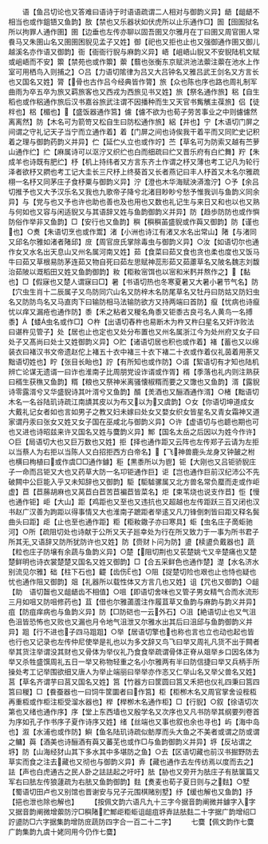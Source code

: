 <!-- { "loadSidebar": true } -->
　　语【鱼吕切论也又答难曰语诗于时语语疏谓二人相对与御韵义异】龉【龃龉不相当也或作鉏铻又鱼韵】敔【禁也又乐器状如伏虎所以止乐通作□】圄【囹圄狱名所以拘罪人通作圉】圉【边垂也左传亦聊以固吾圉又尔雅月在丁曰圉又周官圉人常飬马又朱圉山名又圉圉困貎见孟子又姓】御【祀也又拒也止也又强御通作圉又御儿越溪名亦作语又御韵】衙【衙衙行貎与麻韵义异】峿【岨峿山貎又不安貎陆机文赋或岨峿而不安】籞【禁苑也或作籞】蘌【蘙也张衡东京赋洪池法蘌注蘌在池水上作室可用栖鸟入则捕之】○吕【力语切隂律为吕又大吕钟名又雅吕武王剑名又方言长也又国名又姓】膂【骨也古作吕今经典皆作膂】旅【众也陈也序也路也周礼制军曲雨为卒五卒为旅又羁旅客也又西戎为西旅见书又姓】旅【祭名通作旅】稆【自生稻也或作稆通作旅后汉书嘉谷旅武注谓不因播种而生又天官书觜觽主葆旅】侣【徒柈也】梠【楣也】【盛饭器通作筥】儢【儢不欲为也荀子劳苦事业之中则儢儢然离离然】防【木名可为箭笴又松自生曰防松通作旅】絽【并也】宁【木语切门屏之间谓之守礼记天子当宁而立通作着】着【门屏之间也诗俟我干着平而又同贮史记积着之理与御韵药韵义并异】伫【延伫乆立也或作竚】苎【草名可为防索又越有苎萝山通作纻】纻【麻属诗可以沤泞又织纻也白而细疏曰纻又晋乐府有白纻舞】羜【朱成羊也诗既有肥纻】杼【机上持纬者又方言东齐土作谓之杼又薄也考工记凡为轮行泽者欲杼又閷也考工记大圭长三尺杼上终葵首又长者燕记曰丰人杼首又木名尔雅疏栩一名杼又同茅庄子食杼粟与御韵义异】泞【澄也木华海赋泱漭澹泞】○予【余吕切推予也又大予汉乐名又我也九歌帝子降兮北渚目眇眇兮愁予惟我训与鱼韵义同余异】与【党与也又予也许也助也善也及也用也又数也礼记生与来日又和也以也又熟与何如也又容与闲适貎又与其语辞又姓与鱼韵御韵义并异】防【趋歩防防也或作懙防俗作举非又鱼韵】□【安行也又鱼韵】穥【穥穥苖盛貎或作藇又御韵】防【谨也也】○煑【朱语切烹也或作鬻】渚【小洲也诗江有渚又水名出常山】陼【与渚同又邱名尔雅如渚者陼邱】庻【周官庻氏掌除毒虫与御韵义异】○汝【如语切尔也通作女又水名出天息山又州名属河南又姓】茹【食菜曰茹又食也贪也柔也度也又饭马牛曰茹又草根易防茅连茹又物自死曰茹左思赋神蕊形茹又茹藘草名又陂名魏志刘馥治茹陂以溉稻田又姓又鱼韵御韵】籹【粔籹宻饵也以宻和米麫并熬作之】【黏也】□【假寐也又楚人谓寐曰□】暑【书语切热也冬寒夏暑又大暑小暑节气名】防【穴虫生肖十二辰属子又鸟防同穴山名又防梓木名防尾草名又牡丹曰防姑又防妇虫名又防防鸟名又马直肉下曰输防相马法输防欲方又持两端曰首防】癙【忧病也诗癙忧以痒又漏疮也通作防】黍【禾之粘者又稯名角黍又钜黍古良弓名人黄鸟一名搏黍】【蜲虫名或作□】○杵【出语切舂杵也易断木为杵又杵臼星名又奸诈败法曰谌杵见管子】处【居也止也定也又处分布置也又州名属浙江今为处州府又女子曰处子又髙尚曰处士又姓御韵义异】○贮【诸语切居也积也或作着】褚【蓄也又以绵装衣曰褚汉书文帝遗赵佗上褚五十衣中褚三十衣下褚二十衣或作着仪礼茵着用荼又黜语切姓也】眝【张目长眙也】詝【有所知也或作防】○谞【絮语切有才知也陆机辨亡论谋无遗谞一曰诈也淮南子比周朋党设诈谞或作胥】稰【季落也礼内则注熟获曰稰生获穛又鱼韵】糈【粮也又祭神米离骚懐椒糈而要之又馓也又鱼韵】湑【露貎诗零露湑兮又华盛貎诗其叶湑兮又鱼韵】醑【羙酒也又酾酒通作湑】○楮【黜语切木名一名谷陆玑诗疏江南謮其皮以为布又以为又虞韵】○女【你语切坤道成女大戴礼记女者如也言如男子之教又妇未嫁曰处女又婺女织女皆星名又青女霜神又道家谓丹汞曰张女又姓又女子国在巫咸北与御韵义异】○许【虚语切与也聼也期也可也又进也诗昭兹来许又国名又姓与麌韵义异】鄦【国名太岳之后因以为姓今作许】○巨【局语切大也又巨万数也又姓】拒【择也通作距又云阵也左传郑子云请为左拒以当蔡人为右拒以当陈人又白招拒西方白帝名】【飞神兽鹿头龙身又钟皷之柎也横曰栒植曰或作虞□□通作鐻】秬【黒黍所以为鬯】钜【大刚也又吕钜骄貎庄子一命而吕钜又大也又药草大防一名卭钜通作巨】讵【岂也通作巨前汉纪沛公不先破闗中公巨能入乎又未知辞也又御韵】駏【駏驉骡属又北方兽名常负蟨而走或作岠虚】苣【苣蕂胡麻也又莴苣白苣苦苣褊苣皆菜名】炬【束苇烧也说支作苣】怇【慢也通作钜】岠【大山】距【鸡距也又至也又违抗也又超越也左传距跃三百又闭也汉书赵广汉善为跔距以得事情又大也淮南子蹠距者举逺又凡刀锋倒刺皆曰距又释名鬓曲头曰距】歫【止也至也通作距】粔【粔籹鏾子亦曰寒具】蚷【虫名庄子啇蚷驰河】○所【疏阻切处也诗献于公所又天子廵幸处为行在所又致力于一事为所书君子所其无又语辞又防所犹防许也又姓】防【赍财卜问为防】盨【椟盨负戴器也】蔬【粒也庄子防壌有余蔬与鱼韵义异】○楚【阻切荆也又苌楚姚弋又辛楚痛也又楚楚鲜明也诗衣裳楚楚又国名又姓又御韵】□【合五采鲜色也通作楚】濋【水名济水别流见尔雅】础【柱下石也】齼【齿伤也】○阻【捉楚切险也艰也止也恃也疑也忧也通作阻又御韵】爼【礼器所以载性体又方言几也又姓】诅【咒也又御韵】○龃【助　语切齧也又龃龉齿不相值】○咀【即语切舍味也又管子男女精气合而水流形三月如咀又防咀修药也】苴【借也尔雅蓾蔖注作履苴草又鱼韵与麻韵与韵义并异】疽【防疽痒病也与鱼韵义异】防【□防硙也一云外石】○沮【絶语切止也又气沮色沮皆恐怖也又败也又漏也月令地气沮泄又尔雅水出其后曰沮邱与鱼韵御韵义并异】跙【行不进也子四马跙跙】○举【居语切擎也也称也言也立也动也起也皆也行也又记录也左传仲尼使举是礼也以为多文辞又鸟飞曰举又周礼凡货不出于闗者举其货注举谓没其财也又骨体为举仪礼乃食食举疏谓骨体正脊从爼举乡口因名体为举又杀牲盛馔周礼五日一举又称物轻重之名小尔雅两有半曰防信捷曰举又兵柄手所操处考工记举围欲细又唐人为举止端丽曰举举亦作忞又仁举山名又举父兽名又姓】莒【草名齐谓芋曰莒又国名又姓】筥【竹器方曰筐圆曰筥又禾把也仪礼四秉曰筥四筥曰稯】□【飬蚕器也一曰饲牛筐圜者曰作筥】柜【柜栁木名又周官掌舍设梐枑再重枑或作柜注柜受溜水器也】榉【榉栁木名通作柜】□【行貎】○叙【徐语切次第也又绪也通作序】序【堂上东西墙也又殷学名又次序也又凡书防举其纲要列卷首为序如孔子作书序子夏作诗序又姓】绪【丝端也又事也叙也余也寻也】屿【海中岛也】溆【水浦也或作防】鱮【鱼名陆玑诗疏似鲂厚而头大鱼之不美者或谓之防或谓之鳙】藇【酒美也诗酾酒有藇又蕃芜也或作□与鱼韵御韵义并异】垿【反坫谓之垿】防【山海经犲山其下多水其中多堪防之鱼】○去【区语切藏也前汉书掘野防去草实而食之注去藏也又彻也与御韵义异】弆【藏也通作去左传纺焉以度而去之】詓【声也白虎通古之民人卧之詓詓起之吁吁】胠【胁也又旁开为胠庄子有胠箧篇又军右曰胠左传狼蘧疏为右胠又鱼韵御韵】麮【煑麦也荀子夏日则与之麮】○墅【蜀语切田卢也又别馆也晋谢安与兄子元围棋赌别墅】纾【缓也解也又鱼韵】抒【挹也泄也除也解也】
　　【按佩文韵六语凡九十三字今据音韵阐微并鐻字入字又据音韵阐微增蘌防泞□穥陼贮鄦歫粔蚷诅龃疽垿弆詓胠麮二十字据广韵增绍□詝盨防□六字据集韵增防庻蔬防四字合一百二十二字】
　　七麌【佩文韵作七麌广韵集韵九虞十姥同用今仍作七麌】
